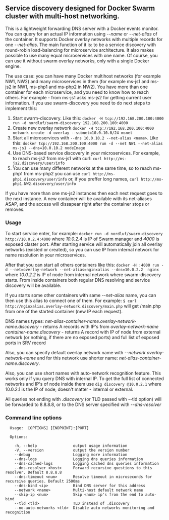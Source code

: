 ## Service discovery designed for Docker Swarm cluster with multi-host networking.

This is a lightweight forwarding DNS server with a Docker events monitor. You can query for an actual IP information using _--name_ or _--net-alias_ of the container. It supports Docker overlay networks with multiple records for one _--net-alias_. The main function of it is: to be a service discovery with round-robin load-balancing for microservice architecture. It also makes possible to use many equal microservices with one name. Of course, you can use it without swarm overlay networks, only with a single Docker engine.

The use case: you can have many Docker multihost networks (for example NW1, NW2) and many microservices in them (for example ms-js1 and ms-js2 in NW1, ms-php1 and ms-php2 in NW2). You have more than one container for each microservice, and you need to know how to reach others. For example - from ms-js1 asks ms-js2 for getting current user information. If you use swarm-discovery you need to do next steps to implement this:
1. Start swarm-discovery. Like this: `docker -H tcp://192.168.200.100:4000 run -d nordluf/swarm-discovery 192.168.200.100:4000`
2. Create new overlay network `docker -H tcp://192.168.200.100:4000 network create -d overlay --subnet=10.0.10.0/24 msnet`
3. Start all microservices with `--dns 10.0.10.2 --net-alias <name>`. Like this: `docker tcp://192.168.200.100:4000 run -d --net NW1 --net-alias ms-js1 --dns=10.0.10.2 nodeImage`
4. Use DNS-based service discovery in your microservices. For example, to reach ms-js2 from ms-js1 with curl: `curl http://ms-js2.discovery/user/info`
5. You can use many different networks at the same time, so to reach ms-php1 from ms-php2 you can use `curl http://ms-php1.discovery/user/info` or, if you preffer long names, `curl http://ms-php1.NW2.discovery/user/info`

If you have more than one ms-js2 instances then each next request goes to the next instance. A new container will be available with its net-aliases ASAP, and the access will dissapear right after the container stops or removes.

### Usage
To start service enter, for example: `docker run -d nordluf/swarm-discovery http://10.0.2.4:4000` where _10.0.2.4_ is IP of Swarm manager and _4000_ is exposed claster port. After starting service will automatically join all overlay networks (existed or created), so you can use IP from internal network for name resolution in your microservices. 

After that you can start all others containers like this: `docker -H :4000 run -d --net=overlay-network --net-alias=nginxalias --dns=10.0.2.2  nginx` where _10.0.2.2_ is IP of node from internal network where swarm-discovery starts. From inside containers both regular DNS resolving and service discovery will be available.

If you starts some other containers with same _--net-alias_ name, you can then use this alias to connect one of them. For example: `$ curl http://nginxalias.overlay-network.discovery/main.php` will get /main.php from one of the started container (new IP each request).

DNS names types:
_net-alias-container-name.overlay-network-name.discovery_ - returns A records with IP's from _overlay-network-name_ 
_container-name.discovery_ - returns A record with IP of node from external network (or nothing, if there are no exposed ports) and full list of exposed ports in SRV record 

Also, you can specify default overlay network name with _--network overlay-network-name_ and for this network use shorter name: _net-alias-container-name.discovery_. 

Also, you can use short names with auto-network recognition feature. This works only if you query DNS with internal IP. To get the full list of connected networks and IP's of node inside them use `dig discovery @10.0.2.1` where 10.0.2.1 is the IP of node, doesn't matter - internal or external. 

All queries not ending with _.discovery_ (or TLD passed with --tld option) will be forwarded to 8.8.8.8, or to the DNS server specified with _--dns-resolver_

### Command line options
```
  Usage:  [OPTIONS] [ENDPOINT]:[PORT]

  Options:

    -h, --help                output usage information
    -V, --version             output the version number
    --debug                   Logging more information
    --dns-logs                Logging dns queries information
    --dns-cached-logs         Logging cached dns queries information
    --dns-resolver <host>     Forward recursive questions to this resolver. Default 8.8.8.8
    --dns-timeout <num>       Resolve timeout in microseconds for recursive queries. Default 2500ms
    --dns-bind <ip>           Bind DNS server for this address
    --network <name>          Multi-host default network name
    --skip-ip <num>           Skip <num> ip's from the end to auto-bind
    --tld <tld>               TLD instead of .discovery
    --no-auto-networks <tld>  Disable auto networks monitoring and recognition
```

